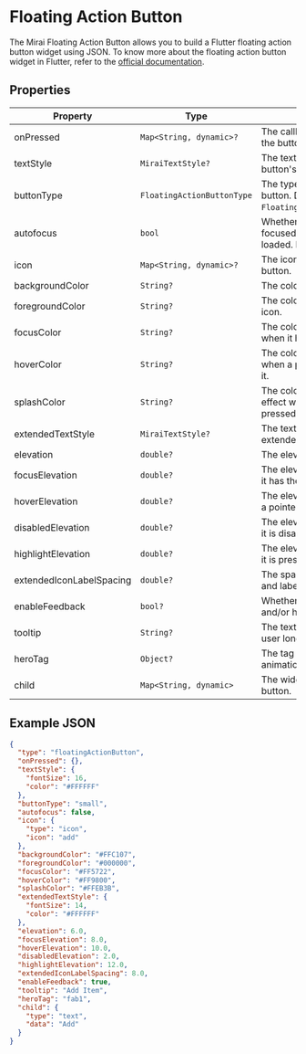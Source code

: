 # Floating Action Button

The Mirai Floating Action Button allows you to build a Flutter floating action button widget using JSON.
To know more about the floating action button widget in Flutter, refer to the [official documentation](https://api.flutter.dev/flutter/material/FloatingActionButton-class.html).

## Properties

| Property                 | Type                       | Description                                                                           |
|--------------------------|----------------------------|---------------------------------------------------------------------------------------|
| onPressed                | `Map<String, dynamic>?`    | The callback that is called when the button is tapped.                                |
| textStyle                | `MiraiTextStyle?`          | The text style to apply to the button's label.                                        |
| buttonType               | `FloatingActionButtonType` | The type of the floating action button. Defaults to `FloatingActionButtonType.small`. |
| autofocus                | `bool`                     | Whether the button should be focused when the page is loaded. Defaults to `false`.    |
| icon                     | `Map<String, dynamic>?`    | The icon to display inside the button.                                                |
| backgroundColor          | `String?`                  | The color to paint the button.                                                        |
| foregroundColor          | `String?`                  | The color to paint the button's icon.                                                 |
| focusColor               | `String?`                  | The color to paint the button when it has the input focus.                            |
| hoverColor               | `String?`                  | The color to paint the button when a pointer is hovering over it.                     |
| splashColor              | `String?`                  | The color to paint the splash effect when the button is pressed.                      |
| extendedTextStyle        | `MiraiTextStyle?`          | The text style to apply to the extended button's label.                               |
| elevation                | `double?`                  | The elevation of the button.                                                          |
| focusElevation           | `double?`                  | The elevation of the button when it has the input focus.                              |
| hoverElevation           | `double?`                  | The elevation of the button when a pointer is hovering over it.                       |
| disabledElevation        | `double?`                  | The elevation of the button when it is disabled.                                      |
| highlightElevation       | `double?`                  | The elevation of the button when it is pressed.                                       |
| extendedIconLabelSpacing | `double?`                  | The spacing between the icon and label in the extended button.                        |
| enableFeedback           | `bool?`                    | Whether to provide acoustic and/or haptic feedback.                                   |
| tooltip                  | `String?`                  | The text to display when the user long-presses the button.                            |
| heroTag                  | `Object?`                  | The tag to use for the hero animation.                                                |
| child                    | `Map<String, dynamic>`     | The widget to display inside the button.                                              |

## Example JSON

```json
{
  "type": "floatingActionButton",
  "onPressed": {},
  "textStyle": {
    "fontSize": 16,
    "color": "#FFFFFF"
  },
  "buttonType": "small",
  "autofocus": false,
  "icon": {
    "type": "icon",
    "icon": "add"
  },
  "backgroundColor": "#FFC107",
  "foregroundColor": "#000000",
  "focusColor": "#FF5722",
  "hoverColor": "#FF9800",
  "splashColor": "#FFEB3B",
  "extendedTextStyle": {
    "fontSize": 14,
    "color": "#FFFFFF"
  },
  "elevation": 6.0,
  "focusElevation": 8.0,
  "hoverElevation": 10.0,
  "disabledElevation": 2.0,
  "highlightElevation": 12.0,
  "extendedIconLabelSpacing": 8.0,
  "enableFeedback": true,
  "tooltip": "Add Item",
  "heroTag": "fab1",
  "child": {
    "type": "text",
    "data": "Add"
  }
}